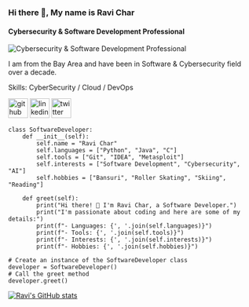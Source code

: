 ### Hi there 👋, My name is Ravi Char
#### Cybersecurity & Software Development Professional
![Cybersecurity & Software Development Professional](https://pbs.twimg.com/profile_images/921896092299431937/hznGys6n_400x400.jpg)

I am from the Bay Area and have been in Software & Cybersecurity field over a decade.

Skills: CyberSecurity / Cloud / DevOps 


[<img src='https://cdn.jsdelivr.net/npm/simple-icons@3.0.1/icons/github.svg' alt='github' height='40'>](https://github.com/ravichar)  [<img src='https://cdn.jsdelivr.net/npm/simple-icons@3.0.1/icons/linkedin.svg' alt='linkedin' height='40'>](https://www.linkedin.com/in/infosecmgmtpro/)  [<img src='https://cdn.jsdelivr.net/npm/simple-icons@3.0.1/icons/twitter.svg' alt='twitter' height='40'>](https://twitter.com/ravichar)  


```
class SoftwareDeveloper:
    def __init__(self):
        self.name = "Ravi Char"
        self.languages = ["Python", "Java", "C"]
        self.tools = ["Git", "IDEA", "Metasploit"]
        self.interests = ["Software Development", "Cybersecurity", "AI"]
        self.hobbies = ["Bansuri", "Roller Skating", "Skiing", "Reading"] 

    def greet(self):
        print("Hi there! 👋 I'm Ravi Char, a Software Developer.")
        print("I'm passionate about coding and here are some of my details:")
        print(f"- Languages: {', '.join(self.languages)}")
        print(f"- Tools: {', '.join(self.tools)}")
        print(f"- Interests: {', '.join(self.interests)}")
        print(f"- Hobbies: {', '.join(self.hobbies)}")

# Create an instance of the SoftwareDeveloper class
developer = SoftwareDeveloper()
# Call the greet method
developer.greet()
```
[![Ravi's GitHub stats](https://github-readme-stats.vercel.app/api?username=ravichar)](https://github.com/ravichar/github-readme-stats)

